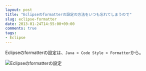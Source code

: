 ```yaml
---
layout: post
title: "Eclipseのformatterの設定の方法をいつも忘れてしまうので"
slug: eclipse-formatter
date: 2013-01-24T14:55:00+09:00
comments: true
tags:
- Eclipse
---
```


Eclipseのformatterの設定は、`Java > Code Style > Formatter`から。

![Eclipseのformatterの設定](/images/posts/2013.1.24_eclipse_formatter.png)
